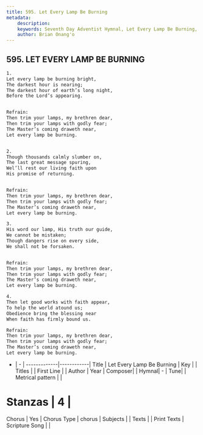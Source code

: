 ```yaml
---
title: 595. Let Every Lamp Be Burning
metadata:
    description: 
    keywords: Seventh Day Adventist Hymnal, Let Every Lamp Be Burning, , 
    author: Brian Onang'o
---
```



## 595. LET EVERY LAMP BE BURNING

```txt
1.
Let every lamp be burning bright,
The darkest hour is nearing;
The darkest hour of earth’s long night,
Before the Lord’s appearing.


Refrain:
Then trim your lamps, my brethren dear,
Then trim your lamps with godly fear;
The Master’s coming draweth near,
Let every lamp be burning.


2.
Though thousands calmly slumber on,
The last great message spuring,
Wel’ll rest our living faith upon
His promise of returning.


Refrain:
Then trim your lamps, my brethren dear,
Then trim your lamps with godly fear;
The Master’s coming draweth near,
Let every lamp be burning.

3.
His word our lamp, His truth our guide,
We cannot be mistaken;
Though dangers rise on every side,
We shall not be forsaken.


Refrain:
Then trim your lamps, my brethren dear,
Then trim your lamps with godly fear;
The Master’s coming draweth near,
Let every lamp be burning.

4.
Then let good works with faith appear,
To help the world atound us;
Obedience bring the blessing near
When faith has firmly bound us.

Refrain:
Then trim your lamps, my brethren dear,
Then trim your lamps with godly fear;
The Master’s coming draweth near,
Let every lamp be burning.

```

- |   -  |
-------------|------------|
Title | Let Every Lamp Be Burning |
Key |  |
Titles |  |
First Line |  |
Author | 
Year | 
Composer|  |
Hymnal|  - |
Tune|  |
Metrical pattern | |
# Stanzas | 4 |
Chorus | Yes |
Chorus Type | chorus |
Subjects |  |
Texts |  |
Print Texts | 
Scripture Song |  |
  
